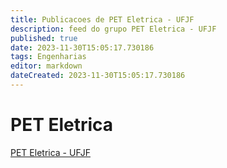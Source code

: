```yaml
---
title: Publicacoes de PET Eletrica - UFJF 
description: feed do grupo PET Eletrica - UFJF
published: true
date: 2023-11-30T15:05:17.730186
tags: Engenharias
editor: markdown
dateCreated: 2023-11-30T15:05:17.730186
---
```


# PET Eletrica
[PET Eletrica - UFJF](/grupo/150PETEletricaUFJF)